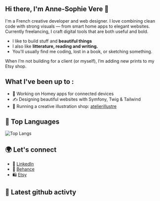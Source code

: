 ## Hi there, I'm Anne-Sophie Vere 👋
I'm a French creative developer and web designer. I love combining clean code with strong visuals — from smart home apps to elegant websites. Currently freelancing, I craft digital tools that are both useful and bold. 

- I like to build stuff and **beautiful things**
- I also like **litterature, reading and writing.** 
- You'll usually find me coding, lost in a book, or sketching something.
  
When I’m not building for a client (or myself), I’m adding new prints to my Etsy shop.

## What I've been up to : 

- 🔧 Working on Homey apps for connected devices  
- ✍️ Designing beautiful websites with Symfony, Twig & Tailwind  
- 🎨 Running a creative illustration shop: [atelierillustre](https://atelierrecolorer.etsy.com)


## 🧠 Top Languages

![Top Langs](https://github-readme-stats.vercel.app/api/top-langs/?username=mdlnvere&layout=compact&langs_count=8&theme=dracula)

## 🌍 Let's connect

- 💼 [LinkedIn](www.linkedin.com/in/anne-sophie-vere)
- 🎨 [Behance](https://www.behance.net/mdlnvere)
- 🛍️ [Etsy](https://atelierrecolorer.etsy.com)

## 📌 Latest github activty

<!--START_SECTION:activity-->
<!--END_SECTION:activity-->



<!--
**mdlnvere/mdlnvere** is a ✨ _special_ ✨ repository because its `README.md` (this file) appears on your GitHub profile.

-->
